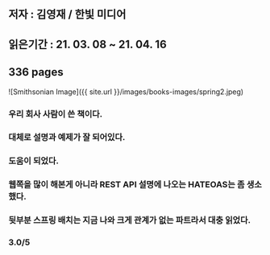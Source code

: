 ## 저자 : 김영재  / 한빛 미디어

## 읽은기간 : 21. 03. 08 ~ 21. 04. 16

## 336 pages

![Smithsonian Image]({{ site.url }}/images/books-images/spring2.jpeg)

### 우리 회사 사람이 쓴 책이다.

### 대체로 설명과 예제가 잘 되어있다. 

### 도움이 되었다.

### 웹쪽을 많이 해본게 아니라 REST API 설명에 나오는 HATEOAS는 좀 생소했다.

### 뒷부분 스프링 배치는 지금 나와 크게 관계가 없는 파트라서 대충 읽었다.

### 3.0/5